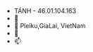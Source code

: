 -  TÁNH - 46.01.104.163 
- 👀 
- 🌱 Pleiku,GiaLai, VietNam
- 💞️ 
- 📫 

<!---
TanhGL/TanhGL is a ✨ special ✨ repository because its `README.md` (this file) appears on your GitHub profile.
You can click the Preview link to take a look at your changes.
--->

